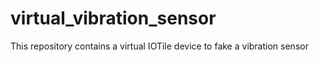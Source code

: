 # virtual_vibration_sensor

This repository contains a virtual IOTile device to fake a vibration sensor